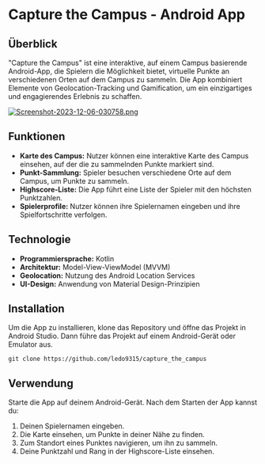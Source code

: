 # Capture the Campus - Android App

## Überblick
"Capture the Campus" ist eine interaktive, auf einem Campus basierende Android-App, die Spielern die Möglichkeit bietet, virtuelle Punkte an verschiedenen Orten auf dem Campus zu sammeln. Die App kombiniert Elemente von Geolocation-Tracking und Gamification, um ein einzigartiges und engagierendes Erlebnis zu schaffen.

[![Screenshot-2023-12-06-030758.png](https://i.postimg.cc/QxftpF7H/Screenshot-2023-12-06-030758.png)](https://postimg.cc/nCQpxc0J)

## Funktionen
- **Karte des Campus:** Nutzer können eine interaktive Karte des Campus einsehen, auf der die zu sammelnden Punkte markiert sind.
- **Punkt-Sammlung:** Spieler besuchen verschiedene Orte auf dem Campus, um Punkte zu sammeln.
- **Highscore-Liste:** Die App führt eine Liste der Spieler mit den höchsten Punktzahlen.
- **Spielerprofile:** Nutzer können ihre Spielernamen eingeben und ihre Spielfortschritte verfolgen.

## Technologie
- **Programmiersprache:** Kotlin
- **Architektur:** Model-View-ViewModel (MVVM)
- **Geolocation:** Nutzung des Android Location Services
- **UI-Design:** Anwendung von Material Design-Prinzipien

## Installation
Um die App zu installieren, klone das Repository und öffne das Projekt in Android Studio. Dann führe das Projekt auf einem Android-Gerät oder Emulator aus.

```
git clone https://github.com/ledo9315/capture_the_campus
```

## Verwendung
Starte die App auf deinem Android-Gerät. Nach dem Starten der App kannst du:
1. Deinen Spielernamen eingeben.
2. Die Karte einsehen, um Punkte in deiner Nähe zu finden.
3. Zum Standort eines Punktes navigieren, um ihn zu sammeln.
4. Deine Punktzahl und Rang in der Highscore-Liste einsehen.


